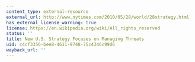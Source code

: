 ```yaml
---
content_type: external-resource
external_url: http://www.nytimes.com/2010/05/28/world/28strategy.html
has_external_license_warning: true
license: https://en.wikipedia.org/wiki/All_rights_reserved
status: ''
title: New U.S. Strategy Focuses on Managing Threats
uid: c4cf3356-bee8-4611-9748-75c4346c99d6
wayback_url: ''
---
```

